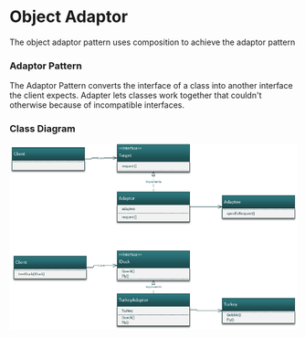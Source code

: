 ﻿# Object Adaptor
The object adaptor pattern uses composition to achieve the
adaptor pattern

### Adaptor Pattern

The Adaptor Pattern converts the interface of a class into another 
interface the client expects. Adapter lets classes work together that 
couldn't otherwise because of incompatible interfaces. 

### Class Diagram
![ClassDiagram](ClassDiagram.png)

